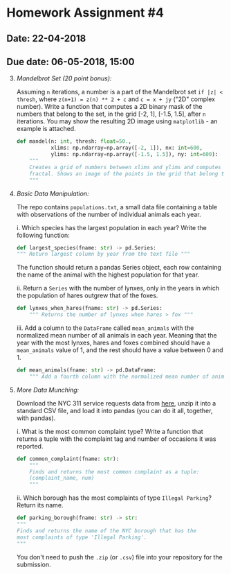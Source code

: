 # Homework Assignment #4

## Date: 22-04-2018
## Due date: 06-05-2018, 15:00

3. _Mandelbrot Set (20 point bonus):_

    Assuming `n` iterations, a number is a part of the Mandelbrot set `if |z| < thresh`,
    where `z(n+1) = z(n) ** 2 + c` and `c = x + jy` ("2D" complex number).
    Write a function that computes a 2D binary mask of the numbers that belong to the set, in the
    grid [-2, 1], [-1.5, 1.5], after `n` iterations.
    You may show the resulting 2D image using `matplotlib` - an example is attached.

    ```python
    def mandel(n: int, thresh: float=50.,
               xlims: np.ndarray=np.array([-2, 1]), nx: int=600,
               ylims: np.ndarray=np.array([-1.5, 1.5]), ny: int=600):
        """
        Creates a grid of numbers between xlims and ylims and computes the mandlebrot
        fractal. Shows an image of the points in the grid that belong to that set.
        """
    ```

3. _Basic Data Manipulation:_

    The repo contains `populations.txt`, a small data file containing a table with observations
    of the number of individual animals each year.

    i. Which species has the largest population in each year? Write the following function:

    ```python
    def largest_species(fname: str) -> pd.Series:
    """ Return largest column by year from the text file """
    ```

    The function should return a pandas Series object, each row containing the name
    of the animal with the highest population for that year.

    ii. Return a `Series` with the number of lynxes, only in the years in which
    the population of hares outgrew that of the foxes.

    ```python
    def lynxes_when_hares(fname: str) -> pd.Series:
        """ Returns the number of lynxes when hares > fox """
    ```

    iii. Add a column to the `DataFrame` called `mean_animals` with the normalized mean number
    of all animals in each year. Meaning that the year with the most lynxes, hares and foxes
    combined should have a `mean_animals` value of 1, and the rest should have a value between 0 and 1.

    ```python
    def mean_animals(fname: str) -> pd.DataFrame:
        """ Add a fourth column with the normalized mean number of animals in each year """
    ```

4. _More Data Munching:_

    Download the NYC 311 service requests data from [here](https://osf.io/3a6qs), unzip it into a
    standard CSV file, and load it into pandas (you can do it all, together, with pandas).

    i. What is the most common complaint type? Write a function that returns a tuple
    with the complaint tag and number of occasions it was reported.

    ```python
    def common_complaint(fname: str):
        """
        Finds and returns the most common complaint as a tuple:
        (complaint_name, num)
        """
    ```

    ii. Which borough has the most complaints of type `Illegal Parking`?
    Return its name.

    ```python
    def parking_borough(fname: str) -> str:
    """
    Finds and returns the name of the NYC borough that has the
    most complaints of type 'Illegal Parking'.
    """
    ```

    You don't need to push the `.zip` (or `.csv`) file into your repository for the submission.
